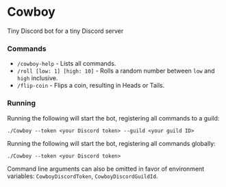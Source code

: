# Cowboy
Tiny Discord bot for a tiny Discord server

### Commands
 - `/cowboy-help` - Lists all commands.
 - `/roll [low: 1] [high: 10]` - Rolls a random number between `low` and `high` inclusive.
 - `/flip-coin` - Flips a coin, resulting in Heads or Tails.

### Running
Running the following will start the bot, registering all commands to a guild:
```
./Cowboy --token <your Discord token> --guild <your guild ID>
```

Running the following will start the bot, registering all commands globally:
```
./Cowboy --token <your Discord token>
```

Command line arguments can also be omitted in favor of environment variables: `CowboyDiscordToken`, `CowboyDiscordGuildId`.

